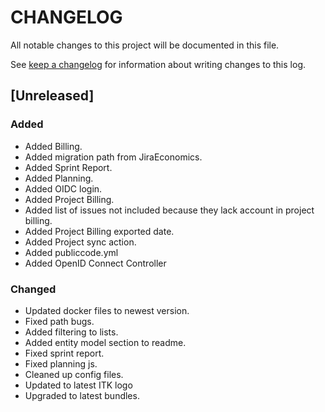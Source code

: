 # CHANGELOG

All notable changes to this project will be documented in this file.

See [keep a changelog](https://keepachangelog.com/en/1.0.0/) for information about writing changes to this log.

## [Unreleased]

### Added

* Added Billing.
* Added migration path from JiraEconomics.
* Added Sprint Report.
* Added Planning.
* Added OIDC login.
* Added Project Billing.
* Added list of issues not included because they lack account in project billing.
* Added Project Billing exported date.
* Added Project sync action.
* Added publiccode.yml
* Added OpenID Connect Controller

### Changed

* Updated docker files to newest version.
* Fixed path bugs.
* Added filtering to lists.
* Added entity model section to readme.
* Fixed sprint report.
* Fixed planning js.
* Cleaned up config files.
* Updated to latest ITK logo
* Upgraded to latest bundles.
